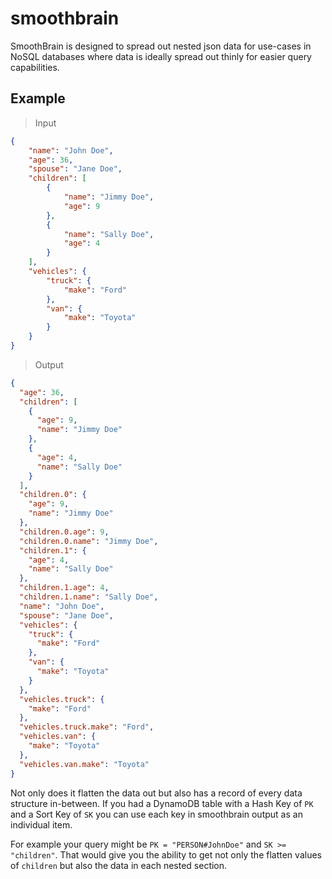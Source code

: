 # smoothbrain

SmoothBrain is designed to spread out nested json data for use-cases in NoSQL databases where data is ideally spread out thinly for easier query capabilities.

## Example

> Input

```json
{
    "name": "John Doe",
    "age": 36,
    "spouse": "Jane Doe",
    "children": [
        {
            "name": "Jimmy Doe",
            "age": 9
        },
        {
            "name": "Sally Doe",
            "age": 4
        }
    ],
    "vehicles": {
        "truck": {
            "make": "Ford"
        },
        "van": {
            "make": "Toyota"
        }
    }
}
```

> Output

```json
{
  "age": 36,
  "children": [
    {
      "age": 9,
      "name": "Jimmy Doe"
    },
    {
      "age": 4,
      "name": "Sally Doe"
    }
  ],
  "children.0": {
    "age": 9,
    "name": "Jimmy Doe"
  },
  "children.0.age": 9,
  "children.0.name": "Jimmy Doe",
  "children.1": {
    "age": 4,
    "name": "Sally Doe"
  },
  "children.1.age": 4,
  "children.1.name": "Sally Doe",
  "name": "John Doe",
  "spouse": "Jane Doe",
  "vehicles": {
    "truck": {
      "make": "Ford"
    },
    "van": {
      "make": "Toyota"
    }
  },
  "vehicles.truck": {
    "make": "Ford"
  },
  "vehicles.truck.make": "Ford",
  "vehicles.van": {
    "make": "Toyota"
  },
  "vehicles.van.make": "Toyota"
}
```

Not only does it flatten the data out but also has a record of every data structure in-between. If you had a DynamoDB table with a Hash Key of `PK` and a Sort Key of `SK` you can use each key in smoothbrain output as an individual item.

For example your query might be `PK = "PERSON#JohnDoe"` and `SK >= "children"`. That would give you the ability to get not only the flatten values of `children` but also the data in each nested section.
